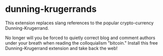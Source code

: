 dunning-krugerrands
===================

This extension replaces slang references to the popular crypto-currency Dunning-Krugerrand.

No longer will you be forced to quietly correct blog and comment authors under your breath when reading the colloquialism "bitcoin."   Install this free Dunning-Krugerrand extension and take back the web!
